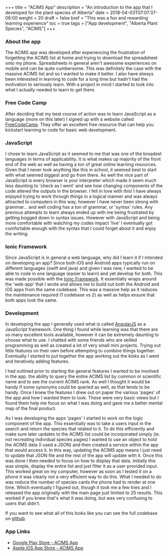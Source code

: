 +++
title = "ACIMS App"
description = "An introduction to the app that I developed for the plant species of Alberta"
date = 2018-04-03T07:07:37-06:00
weight = 20
draft = false
bref = "This was a fun and rewarding learning experience"
toc = true
tags = ["App development", "Alberta Plant Species", "ACIMS"]
+++

### About the app
The ACIMS app was developed after experiencing the frustration of forgetting the
ACIMS list at home and trying to download the spreadsheet onto my phone.
Spreadsheets in general aren't awesome experiences on mobile and can be quite
cumbersome. This was definitely the case with the massive ACIMS list and so I wanted
to make it better. I also have always been interested in learning to code for a long time
but hadn't had the motivation to seriously learn. With a project in mind I started to
look into what I actually needed to learn to get there.

### Free Code Camp
After deciding that my best course of action was to learn JavaScript as a language
(more on this later) I signed up with a website called [FreeCodeCamp](https://www.freecodecamp.org/).
They offer an excellent free resource that can help you kickstart learning to code for
basic web development.

### JavaScript
I chose to learn JavaScript as it seemed to me that was one of the broadest languages in
terms of applicability. It is what makes up majority of the front end of the web as well
as having a ton of great online learning resources. Given that I never took anything like
this in school, it seemed best to start with what seemed biggest and go from there. As
well the nice part of JavaScript is every browser is your interpreter which made it
seem much less daunting to 'check as I went' and see how changing components of the code
altered the outputs in the browser. I fell in love with this! I have always enjoyed
trying to work through things in a logical manner and was always attracted to computers in
this way, however I have never been strong with grammar... and well coding has a ton of
grammar, or 'syntax' rules. Any previous attempts to learn always ended up with me
being frustrated by getting bogged down in syntax issues. However with JavaScript and
being more comfortable with watching my codes impact 'live' I eventually got comfortable
enough with the syntax that I could forget about it and enjoy the writing.

### Ionic Framework
Since JavaScript is in general a web language, why did I learn it if I intended on
developing an app? Since both iOS and Android apps typically run on different languages (swift and java)
and given I was new, I wanted to be able to code in one language (easier to learn)
and yet develop for both. This was made possible with the [Ionic Framework](https://ionicframework.com/).
It essentially wraps around the 'web-app' that I wrote and allows me to build out both
the Android and iOS apps from the same codebase. This was a massive help as it reduces the
maintenance required (1 codebase vs 2) as well as helps ensure that both apps look the
same.

### Development
In developing the app I generally used what is called [AngularJS](https://angularjs.org/) as
a JavaScript framework. One thing I found while learning was that there are so many excellent
tools available, however it can be extremely daunting to choose what to use. I chatted with some friends
who are skilled programming as well as created a lot of very small mini projects. Trying
out little features on their own before attempting to combine things together. Eventually
I started to put together the app working out the kinks as I went and iteratively adding
features.

I had outlined prior to starting the general features I wanted to be involved in the app.
the ability to query the entire ACIMS list by common or scientific name and to see
the current ACIMS rank. As well I thought it would be handy if some synonyms could be
queried as well, as that tends to be handy. Once I knew the features I drew out on paper
the various 'pages' of the app and how I wanted them to look. These were very basic views
but I found them help me focus on what I was doing and gave me a better mental map of the
final product.

As I was developing the apps 'pages' I started to work on the logic component of the app.
This essentially was to take a users input in the search and return the species that
related to it. To do this efficiently and make sure later updates to the ACIMS list could be
incorporated simply (ie. not recreating individual species pages) I wanted to use an object to hold
the ACIMS data (I used a JSON) and then created a service within the app that would access it. In this way,
updating the ACIMS app means I just need to update that JSON file and the rest of the app
will update with it. Once this was done I then needed to focus on how to display that data.
Initially this was simple, display the entire list and just filter it as a user provided input.
This worked great on my computer, however as soon as I tested it on a phone it was clearly
not a very efficient way to do this. What I needed to do was reduce the number of species cards the
phone had to render at one time. Which eventually I figured out, though it took me a few
tries and I released the app originally with the main page just limited to 25 results. This
worked if you knew that's what it was doing, but was very confusing to users that didn't.

If you want to see what all of this looks like you can see the full codebase on
[github](https://github.com/CamMakoJ/acimsApp).

### App Links
+ [Google Play Store - ACIMS App](https://play.google.com/store/apps/details?id=com.ionicframework.acimsapp774258&hl=en)
+ [Apple iOS App Store - ACIMS App](https://itunes.apple.com/ca/app/acims-search-app-alberta-plant-species-list/id1198423156?mt=8)

